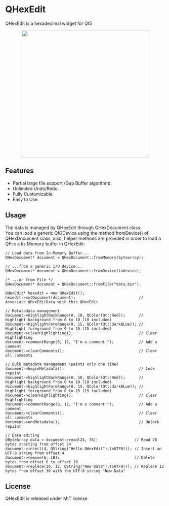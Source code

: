 QHexEdit
========
QHexEdit is a hexadecimal widget for Qt5

<p align="center">
<img height="400" src="https://raw.githubusercontent.com/Dax89/QHexEdit/master/screenshots/QHexEdit.png">
</p>

Features
-----
- Partial large file support (Gap Buffer algorithm).
- Unlimited Undo/Redo.
- Fully Customizable.
- Easy to Use.

Usage
-----
The data is managed by QHexEdit through QHexDocument class.<br>
You can load a generic QIODevice using the method fromDevice() of QHexDocument class, also, helper methods are provided in order to load a QFile a In-Memory buffer in QHexEdit:<br>
```
// Load data from In-Memory Buffer...
QHexDocument* document = QHexDocument::fromMemory(bytearray);

// ...from a generic I/O device...
QHexDocument* document = QHexDocument::fromDevice(iodevice);

/* ...or from File */
QHexDocument* document = QHexDocument::fromFile("data.bin");

QHexEdit* hexedit = new QHexEdit();
hexedit->setDocument(document);                            // Associate QHexEditData with this QHexEdit

// Metatadata management
document->highlightBackRange(0, 10, QColor(Qt::Red));      // Highlight background from 0 to 10 (10 included) 
document->highlightForeRange(0, 15, QColor(Qt::darkBLue)); // Highlight foreground from 0 to 15 (15 included)
document->clearHighlighting();                             // Clear Highlighting 
document->commentRange(0, 12, "I'm a comment!");           // Add a comment 
document->clearComments();                                 // Clear all comments

// Bulk metadata management (paints only one time)
document->beginMetadata();                                 // Lock repaint
document->highlightBackRange(0, 10, QColor(Qt::Red));      // Highlight background from 0 to 10 (10 included) 
document->highlightForeRange(0, 15, QColor(Qt::darkBLue)); // Highlight foreground from 0 to 15 (15 included) 
document->clearHighlighting();                             // Clear Highlighting 
document->commentRange(0, 12, "I'm a comment!");           // Add a comment 
document->clearComments();                                 // Clear all comments
document->endMetadata();                                   // Unlock repaint

// Data editing
QByteArray data = document->read(24, 78);                // Read 78 bytes starting from offset 24
document->insert(4, QString("Hello QHexEdit").toUTF8()); // Insert an UTF-8 string from offset 4 
document->remove(6, 10);                                 // Delete bytes from offset 6 to offset 10 
document->replace(30, 12, QString("New Data").toUTF8()); // Replace 12 bytes from offset 30 with the UTF-8 string "New Data"
```

License
-----
QHexEdit is released under MIT license
